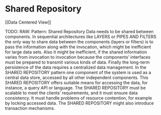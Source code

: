 # Shared Repository
[[Data Centered View]]

TODO: RAW: Pattern: Shared Repository
Data needs to be shared between components. In sequential architectures like LAYERS or PIPES
AND FILTERS the only way to share data between the components (layers or filters) is to pass
the information along with the invocation, which might be inefficient for large data sets. Also it
might be inefficient, if the shared information varies from invocation to invocation because the
components’ interfaces must be prepared to transmit various kinds of data. Finally the long-term
persistence of the data requires a centralized data management.
In the SHARED REPOSITORY pattern one component of the system is used as a central data
store, accessed by all other independent components. This SHARED REPOSITORY offers suitable
means for accessing the data, for instance, a query API or language. The SHARED REPOSITORY
must be scalable to meet the clients’ requirements, and it must ensure data consistency. It must handle problems of resource contention, for example by locking accessed data. The SHARED
REPOSITORY might also introduce transaction mechanisms.

